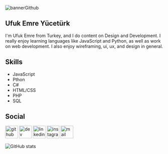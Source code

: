 ![bannerGithub](https://user-images.githubusercontent.com/64688960/152149224-709f16af-403c-42de-af22-3f79ac798732.png)

## Ufuk Emre Yücetürk
I'm Ufuk Emre from Turkey, and I do content on Design and Development. I really enjoy learning languages like JavaScript and Python, as well as work on web development. I also enjoy wireframing, ui, ux, and design in general.
## Skills
- JavaScript
- Pthon
- C#
- HTML/CSS
- PHP
- SQL
## Social
[<img src='https://cdn.jsdelivr.net/npm/simple-icons@3.0.1/icons/github.svg' alt='github' height='40'>](https://github.com/uemrey0)  [<img src='https://cdn.jsdelivr.net/npm/simple-icons@3.0.1/icons/dev-dot-to.svg' alt='dev' height='40'>](https://dev.to/uemrey0)  [<img src='https://cdn.jsdelivr.net/npm/simple-icons@3.0.1/icons/linkedin.svg' alt='linkedin' height='40'>](https://www.linkedin.com/in/uemrey0/)  [<img src='https://cdn.jsdelivr.net/npm/simple-icons@3.0.1/icons/instagram.svg' alt='instagram' height='40'>](https://www.instagram.com/uemrey0/) [<img src='https://cdn.jsdelivr.net/npm/simple-icons@3.0.1/icons/gmail.svg' alt='mail' height='40'>](mailto:ufukemreyuceturk@hotmail.com)  

![GitHub stats](https://github-readme-stats.vercel.app/api?username=uemrey0&show_icons=true)  
